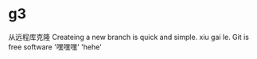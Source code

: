 # g3
从远程库克隆
Createing a new branch is quick and simple.
xiu gai le.
Git is free software
'嘿嘿嘿'
'hehe'
